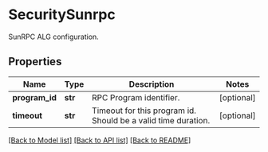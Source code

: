 # SecuritySunrpc

SunRPC ALG configuration.
## Properties
Name | Type | Description | Notes
------------ | ------------- | ------------- | -------------
**program_id** | **str** | RPC Program identifier. | [optional] 
**timeout** | **str** | Timeout for this program id. Should be a valid time duration. | [optional] 

[[Back to Model list]](../README.md#documentation-for-models) [[Back to API list]](../README.md#documentation-for-api-endpoints) [[Back to README]](../README.md)


